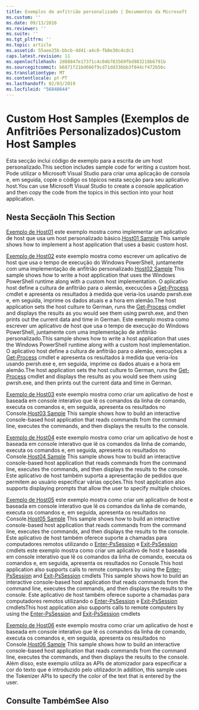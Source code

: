 ```yaml
---
title: Exemplos de anfitrião personalizado | Documentos da Microsoft
ms.custom: ''
ms.date: 09/13/2016
ms.reviewer: ''
ms.suite: ''
ms.tgt_pltfrm: ''
ms.topic: article
ms.assetid: 55aee25b-bbcb-4d41-a4c0-fb8e30c4cdc1
caps.latest.revision: 11
ms.openlocfilehash: 2d88847e17371c4c04b783569fbd983218b6791b
ms.sourcegitcommit: b6871f21bd666f9cd71dd336bb3f844cf472b56c
ms.translationtype: MT
ms.contentlocale: pt-PT
ms.lasthandoff: 02/03/2019
ms.locfileid: "56848644"
---
```

# <a name="custom-host-samples"></a><span data-ttu-id="67d09-102">Custom Host Samples (Exemplos de Anfitriões Personalizados)</span><span class="sxs-lookup"><span data-stu-id="67d09-102">Custom Host Samples</span></span>

<span data-ttu-id="67d09-103">Esta secção inclui código de exemplo para a escrita de um host personalizado.</span><span class="sxs-lookup"><span data-stu-id="67d09-103">This section includes sample code for writing a custom host.</span></span> <span data-ttu-id="67d09-104">Pode utilizar o Microsoft Visual Studio para criar uma aplicação de consola e, em seguida, copie o código os tópicos nesta secção para seu aplicativo host.</span><span class="sxs-lookup"><span data-stu-id="67d09-104">You can use Microsoft Visual Studio to create a console application and then copy the code from the topics in this section into your host application.</span></span>

## <a name="in-this-section"></a><span data-ttu-id="67d09-105">Nesta Secção</span><span class="sxs-lookup"><span data-stu-id="67d09-105">In This Section</span></span>

 <span data-ttu-id="67d09-106">[Exemplo de Host01](./host01-sample.md) este exemplo mostra como implementar um aplicativo de host que usa um host personalizado básico.</span><span class="sxs-lookup"><span data-stu-id="67d09-106">[Host01 Sample](./host01-sample.md) This sample shows how to implement a host application that uses a basic custom host.</span></span>

 <span data-ttu-id="67d09-107">[Exemplo de Host02](./host02-sample.md) este exemplo mostra como escrever um aplicativo de host que usa o tempo de execução do Windows PowerShell, juntamente com uma implementação de anfitrião personalizado.</span><span class="sxs-lookup"><span data-stu-id="67d09-107">[Host02 Sample](./host02-sample.md) This sample shows how to write a host application that uses the Windows PowerShell runtime along with a custom host implementation.</span></span> <span data-ttu-id="67d09-108">O aplicativo host define a cultura de anfitrião para o alemão, execuções a [Get-Process](/powershell/module/Microsoft.PowerShell.Management/Get-Process) cmdlet e apresenta os resultados à medida que veria-los usando pwrsh.exe e, em seguida, imprime os dados atuais e a hora em alemão.</span><span class="sxs-lookup"><span data-stu-id="67d09-108">The host application sets the host culture to German, runs the [Get-Process](/powershell/module/Microsoft.PowerShell.Management/Get-Process) cmdlet and displays the results as you would see them using pwrsh.exe, and then prints out the current data and time in German.</span></span>
<span data-ttu-id="67d09-109">Este exemplo mostra como escrever um aplicativo de host que usa o tempo de execução do Windows PowerShell, juntamente com uma implementação de anfitrião personalizado.</span><span class="sxs-lookup"><span data-stu-id="67d09-109">This sample shows how to write a host application that uses the Windows PowerShell runtime along with a custom host implementation.</span></span> <span data-ttu-id="67d09-110">O aplicativo host define a cultura de anfitrião para o alemão, execuções a [Get-Process](/powershell/module/Microsoft.PowerShell.Management/Get-Process) cmdlet e apresenta os resultados à medida que veria-los usando pwrsh.exe e, em seguida, imprime os dados atuais e a hora em alemão.</span><span class="sxs-lookup"><span data-stu-id="67d09-110">The host application sets the host culture to German, runs the [Get-Process](/powershell/module/Microsoft.PowerShell.Management/Get-Process) cmdlet and displays the results as you would see them using pwrsh.exe, and then prints out the current data and time in German.</span></span>

 <span data-ttu-id="67d09-111">[Exemplo de Host03](./host03-sample.md) este exemplo mostra como criar um aplicativo de host e baseada em console interativo que lê os comandos da linha de comando, executa os comandos e, em seguida, apresenta os resultados no Console.</span><span class="sxs-lookup"><span data-stu-id="67d09-111">[Host03 Sample](./host03-sample.md) This sample shows how to build an interactive console-based host application that reads commands from the command line, executes the commands, and then displays the results to the console.</span></span>

 <span data-ttu-id="67d09-112">[Exemplo de Host04](./host04-sample.md) este exemplo mostra como criar um aplicativo de host e baseada em console interativo que lê os comandos da linha de comando, executa os comandos e, em seguida, apresenta os resultados no Console.</span><span class="sxs-lookup"><span data-stu-id="67d09-112">[Host04 Sample](./host04-sample.md) This sample shows how to build an interactive console-based host application that reads commands from the command line, executes the commands, and then displays the results to the console.</span></span> <span data-ttu-id="67d09-113">Este aplicativo de host também suporta a apresentação de pedidos que permitem ao usuário especificar várias opções.</span><span class="sxs-lookup"><span data-stu-id="67d09-113">This host application also supports displaying prompts that allow the user to specify multiple choices.</span></span>

 <span data-ttu-id="67d09-114">[Exemplo de Host05](./host05-sample.md) este exemplo mostra como criar um aplicativo de host e baseada em console interativo que lê os comandos da linha de comando, executa os comandos e, em seguida, apresenta os resultados no Console.</span><span class="sxs-lookup"><span data-stu-id="67d09-114">[Host05 Sample](./host05-sample.md) This sample shows how to build an interactive console-based host application that reads commands from the command line, executes the commands, and then displays the results to the console.</span></span> <span data-ttu-id="67d09-115">Este aplicativo de host também oferece suporte a chamadas para computadores remotos utilizando o [Enter-PsSession](/powershell/module/Microsoft.PowerShell.Core/Enter-PSSession) e [Exit-PsSession](/powershell/module/Microsoft.PowerShell.Core/Exit-PSSession) cmdlets este exemplo mostra como criar um aplicativo de host e baseada em console interativo que lê os comandos da linha de comando, executa os comandos e, em seguida, apresenta os resultados no Console.</span><span class="sxs-lookup"><span data-stu-id="67d09-115">This host application also supports calls to remote computers by using the [Enter-PsSession](/powershell/module/Microsoft.PowerShell.Core/Enter-PSSession) and [Exit-PsSession](/powershell/module/Microsoft.PowerShell.Core/Exit-PSSession) cmdlets This sample shows how to build an interactive console-based host application that reads commands from the command line, executes the commands, and then displays the results to the console.</span></span> <span data-ttu-id="67d09-116">Este aplicativo de host também oferece suporte a chamadas para computadores remotos utilizando o [Enter-PsSession](/powershell/module/Microsoft.PowerShell.Core/Enter-PSSession) e [Exit-PsSession](/powershell/module/Microsoft.PowerShell.Core/Exit-PSSession) cmdlets</span><span class="sxs-lookup"><span data-stu-id="67d09-116">This host application also supports calls to remote computers by using the [Enter-PsSession](/powershell/module/Microsoft.PowerShell.Core/Enter-PSSession) and [Exit-PsSession](/powershell/module/Microsoft.PowerShell.Core/Exit-PSSession) cmdlets</span></span>

 <span data-ttu-id="67d09-117">[Exemplo de Host06](./host06-sample.md) este exemplo mostra como criar um aplicativo de host e baseada em console interativo que lê os comandos da linha de comando, executa os comandos e, em seguida, apresenta os resultados no Console.</span><span class="sxs-lookup"><span data-stu-id="67d09-117">[Host06 Sample](./host06-sample.md) This sample shows how to build an interactive console-based host application that reads commands from the command line, executes the commands, and then displays the results to the console.</span></span> <span data-ttu-id="67d09-118">Além disso, este exemplo utiliza as APIs de atomizador para especificar a cor do texto que é introduzido pelo utilizador.</span><span class="sxs-lookup"><span data-stu-id="67d09-118">In addition, this sample uses the Tokenizer APIs to specify the color of the text that is entered by the user.</span></span>

## <a name="see-also"></a><span data-ttu-id="67d09-119">Consulte Também</span><span class="sxs-lookup"><span data-stu-id="67d09-119">See Also</span></span>
